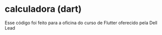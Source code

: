 # calculadora (dart)
<p>Esse código foi feito para a oficina do curso de Flutter oferecido pela Dell Lead<p/>
